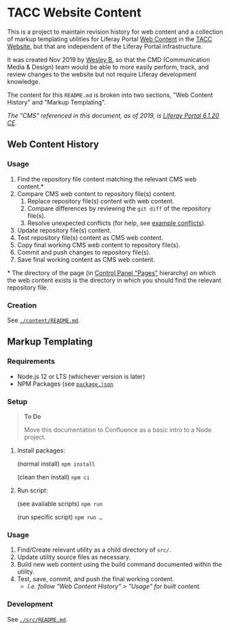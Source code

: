 # TACC Website Content

This is a project to maintain revision history for web content and a collection of markup templating utilities for Liferay Portal [Web Content][lr-web-content] in the [TACC Website][cp-website], but that are independent of the Liferay Portal infrastructure.

It was created Nov 2019 by [Wesley B.][user-wb] so that the CMD (Communication Media & Design) team would be able to more easily perform, track, and review changes to the website but not require Liferay development knowledge.

The content for this `README.md` is broken into two sections, "Web Content History" and "Markup Templating".

_The "CMS" referenced in this document, as of 2019, is [Liferay Portal 6.1.20 CE][lr-version]._


## Web Content History

### Usage

1. Find the repository file content matching the relevant CMS web content.\*
2. Compare CMS web content to repository file(s) content.
    1. Replace repository file(s) content with web content.
    2. Compare differences by reviewing the `git diff` of the repository file(s).
    3. Resolve unexpected conflicts (for help, see [example conflicts][doc-conflicts]).
3. Update repository file(s) content.
4. Test repository file(s) content as CMS web content.
5. Copy final working CMS web content to repository file(s).
6. Commit and push changes to repository file(s).
7. Save final working content as CMS web content.

\* The directory of the page (in [Control Panel "Pages"][cp-pages] hierarchy) on which the web content exists is the directory in which you should find the relevant repository file.

### Creation

See [`./content/README.md`](./content/README.md).


## Markup Templating

### Requirements

- Node.js 12 or LTS (whichever version is later)
- NPM Packages (see [`package.json`](./package.json)

### Setup

> **To Do**
>
> Move this documentation to Confluence as a basic intro to a Node project.

1. Install packages:

    (normal install)
    ```npm install```

    (clean then install)
    ```npm ci```

2. Run script:

    (see available scripts)
    ```npm run```

    (run specific script)
    ```npm run …```

### Usage

1. Find/Create relevant utility as a child directory of `src/`.
2. Update utility source files as necessary.
3. Build new web content using the build command documented within the utility.
4. Test, save, commit, and push the final working content.
    - _I.e. follow "Web Content History" > "Usage" for built content._

### Development

See [`./src/README.md`](./src/README.md).



[lr-web-content]: https://portal.liferay.dev/docs/6-1/user/-/knowledge_base/u/web-content-management "Liferay Portal: Web Content Management"
[lr-version]: https://liferay.dev/blogs/-/blogs/liferay-portal-6-1-ce-ga2-release "Liferay Portal Enterprise Edition 6.1.20 EE"

[cp-pages]: https://www.tacc.utexas.edu/group/control_panel/manage?p_p_id=156&p_p_lifecycle=0&p_p_state=maximized&p_p_mode=view&doAsGroupId=1084364 "Control Panel > Website > Pages > Public Pages"
[cp-website]: https://www.tacc.utexas.edu "TACC Public Website"

[doc-conflicts]: ./docs/content-conflicts.md "Example Content Conflicts"

[user-wb]: mailto:wesleyb@tacc.utexas.edu "Wesley B. of Communications, Media & Design"
